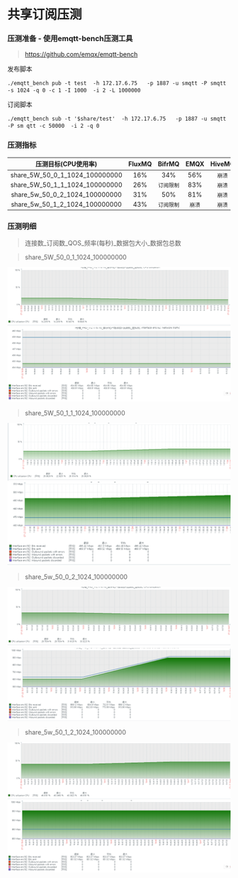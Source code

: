 # 共享订阅压测

### 压测准备 - 使用emqtt-bench压测工具
>https://github.com/emqx/emqtt-bench

发布脚本
```
./emqtt_bench pub -t test  -h 172.17.6.75   -p 1887 -u smqtt -P smqtt -s 1024 -q 0 -c 1 -I 1000  -i 2 -L 1000000
```
订阅脚本
```
./emqtt_bench sub -t '$share/test'  -h 172.17.6.75   -p 1887 -u smqtt -P sm qtt -c 50000  -i 2 -q 0
```

### 压测指标
<div class="table-1">

|          压测目标(CPU使用率)          | FluxMQ | BifrMQ | EMQX | HiveMQ |
|:------------------------------:|:------:|:------:|:----:|:------:|
| share_5W_50_0_1_1024_100000000 |  16%   |  34%   | 56%  |  `崩溃`  |
| share_5W_50_1_1_1024_100000000 |  26%   | `订阅限制` | 83%  |  `崩溃`  |
| share_5w_50_0_2_1024_100000000 |  31%   |  50%   | 81%  |  `崩溃`  |
| share_5w_50_1_2_1024_100000000 |  43%   | `订阅限制` | `崩溃` |  `崩溃`  |

</div>

### 压测明细
>连接数_订阅数_QOS_频率(每秒)_数据包大小_数据包总数

> share_5W_50_0_1_1024_100000000

![share_1.png](../../assets/images/test/share_1.png)
![share_2.png](../../assets/images/test/share_2.png)

> share_5W_50_1_1_1024_100000000

![share_3.png](../../assets/images/test/share_3.png)
![share_4.png](../../assets/images/test/share_4.png)

> share_5w_50_0_2_1024_100000000

![share_5.png](../../assets/images/test/share_5.png)
![share_6.png](../../assets/images/test/share_6.png)

> share_5w_50_1_2_1024_100000000

![share_7.png](../../assets/images/test/share_7.png)
![share_8.png](../../assets/images/test/share_8.png)
